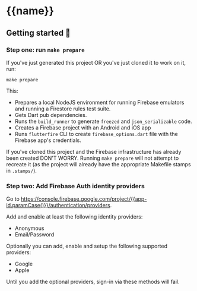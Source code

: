 # {{name}}

## Getting started 🚀

### Step one: run `make prepare`

If you've just generated this project OR you've just cloned it to work on it, run:

```
make prepare
```

This:

- Prepares a local NodeJS environment for running Firebase emulators and running a Firestore rules test suite.
- Gets Dart pub dependencies.
- Runs the `build_runner` to generate `freezed` and `json_serializable` code.
- Creates a Firebase project with an Android and iOS app
- Runs `flutterfire` CLI to create `firebase_options.dart` file with the Firebase app's credentials.

If you've cloned this project and the Firebase infrastructure has already been created DON'T WORRY. Running `make prepare` will not attempt to recreate it (as the project will already have the appropriate Makefile stamps in `.stamps/`).

### Step two: Add Firebase Auth identity providers

Go to https://console.firebase.google.com/project/{{app-id.paramCase()}}/authentication/providers.

Add and enable at least the following identity providers:

- Anonymous
- Email/Password

Optionally you can add, enable and setup the following supported providers:

- Google
- Apple

Until you add the optional providers, sign-in via these methods will fail.
